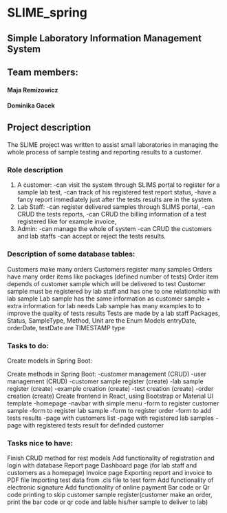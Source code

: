 # SLIME_spring
## Simple Laboratory Information Management System

## Team members:
#### Maja Remizowicz
#### Dominika Gacek

## Project description
#### 
The SLIME project was written to assist small laboratories in managing the whole process of sample testing and reporting results to a customer.

### Role description
1. A customer:
-can visit the system through SLIMS portal to register for a sample lab test,
-can track of his registered test report status,
-have a fancy report immediately just after the tests results are in the system. 
2.  Lab Staff:
-can register delivered samples through SLIMS portal, 
-can CRUD the tests reports,
-can CRUD the billing information of a test registered like for example invoice,
3. Admin:
-can manage the whole of system
-can CRUD the customers and lab staffs
-can accept or reject the tests results.

### Description of some database tables:
Customers make many orders
Customers register many samples
Orders have many order items like packages (defined number of tests)
Order item depends of customer sample which will be delivered to test
Customer sample must be registered by lab staff and has one to one relationship with lab sample
Lab sample has the same information as customer sample + extra information for lab needs
Lab sample has many examples to to improve the quality of tests results
Tests are made by a lab staff
Packages, Status, SampleType, Method, Unit are the Enum Models
entryDate, orderDate, testDate are TIMESTAMP type

### Tasks to do:
Create models in Spring Boot:

Create methods in Spring Boot:
-customer management (CRUD)
-user management (CRUD)
-customer sample register (create)
-lab sample register (create)
-example creation (create)
-test creation (create)
-order creation (create)
Create frontend in React, using Bootstrap or Material UI template
-homepage
-navbar with simple menu
-form to register customer sample
-form to register lab sample
-form to register order
-form to add tests results
-page with customers list
-page with registered lab samples
-page with registered tests result for definded customer

### Tasks nice to have:
Finish CRUD method for rest models
Add functionality of registration and login with database
Report page
Dashboard page (for lab staff and customers as a homepage)
Invoice page
Exporting report and invoice to PDF file
Importing test data from .cls file to test form
Add functionality of electronic signature
Add functionality of online payment
Bar code or Qr code printing to skip customer sample register(customer make an order, print the bar 
code or qr code and lable his/her sample to deliver to lab)
